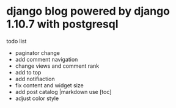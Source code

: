 
# django blog powered by django 1.10.7 with postgresql 

todo list

- paginator change
- add comment navigation
- change views and comment rank
- add to top
- add notifiaction
- fix content and widget size
- add post catalog |markdown use [toc]
- adjust color style



